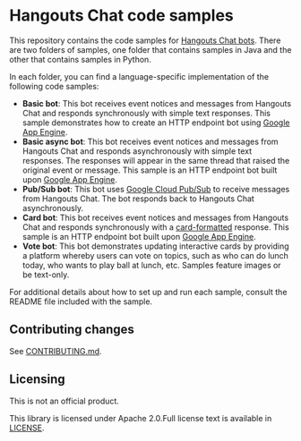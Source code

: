 # Hangouts Chat code samples

This repository contains the code samples for
[Hangouts Chat bots](https://developers.google.com/hangouts/chat/).
There are two folders of samples, one folder that contains samples in Java
and the other that contains samples in Python.

In each folder, you can find a language-specific implementation of the
following code samples:

  - **Basic bot**: This bot receives event notices and messages from Hangouts
    Chat and responds synchronously with simple text responses. This sample
    demonstrates how to create an HTTP endpoint bot using
    [Google App Engine](https://cloud.google.com/appengine/).
  - **Basic async bot**: This bot receives event notices and messages from
    Hangouts Chat and responds asynchronously with simple text responses. The
    responses will appear in the same thread that raised the original event or
    message. This sample is an HTTP endpoint bot built upon
    [Google App Engine](https://cloud.google.com/appengine/).
  - **Pub/Sub bot**: This bot uses
    [Google Cloud Pub/Sub](https://cloud.google.com/pubsub/) to receive messages
    from Hangouts Chat. The bot responds back to Hangouts Chat asynchronously.
  - **Card bot**: This bot receives event notices and messages from Hangouts
    Chat and responds synchronously with a
    [card-formatted](https://developers.google.com/hangouts/chat/concepts/cards)
    response. This sample is an HTTP endpoint bot built upon
    [Google App Engine](https://cloud.google.com/appengine/).
  - **Vote bot**: This bot demonstrates updating interactive cards by providing
    a platform whereby users can vote on topics, such as who can do lunch today,
    who wants to play ball at lunch, etc. Samples feature images or be text-only.

For additional details about how to set up and run each sample, consult the
README file included with the sample.

## Contributing changes

See [CONTRIBUTING.md](CONTRIBUTING.md).

## Licensing

This is not an official product.

This library is licensed under Apache 2.0.Full license text is available in
[LICENSE](LICENSE).

